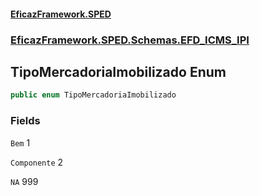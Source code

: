 #### [EficazFramework.SPED](EficazFrameworkSPED.md 'EficazFramework SPED')
### [EficazFramework.SPED.Schemas.EFD_ICMS_IPI](EficazFramework.SPED.Schemas.EFD_ICMS_IPI.md 'EficazFramework.SPED.Schemas.EFD_ICMS_IPI')

## TipoMercadoriaImobilizado Enum

```csharp
public enum TipoMercadoriaImobilizado
```
### Fields

<a name='EficazFramework.SPED.Schemas.EFD_ICMS_IPI.TipoMercadoriaImobilizado.Bem'></a>

`Bem` 1

<a name='EficazFramework.SPED.Schemas.EFD_ICMS_IPI.TipoMercadoriaImobilizado.Componente'></a>

`Componente` 2

<a name='EficazFramework.SPED.Schemas.EFD_ICMS_IPI.TipoMercadoriaImobilizado.NA'></a>

`NA` 999